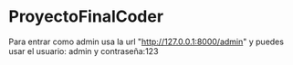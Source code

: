 ﻿# ProyectoFinalCoder
Para entrar como admin usa la url "http://127.0.0.1:8000/admin" y puedes usar el usuario: admin y contraseña:123 
